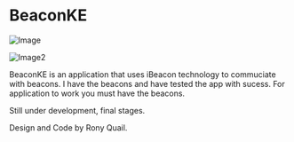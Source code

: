 # BeaconKE


![Image](http://www.ibeacon.com/wp-content/uploads/2014/03/ibeacon-communication.jpg)

![Image2](https://i1.wp.com/9to5mac.com/wp-content/uploads/sites/6/2017/02/packshot-1-close-up.png?resize=1600%2C1000&quality=82&strip=all&ssl=1)


BeaconKE is an application that uses iBeacon technology to commuciate with beacons. I have the beacons and have tested the app with sucess. For application to work you must have the beacons.

Still under development, final stages.

Design and Code by Rony Quail.
